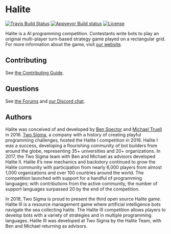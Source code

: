 # Halite

[![Travis Build Status](https://travis-ci.com/HaliteChallenge/Halite-III-Internal.svg?token=pSKmDxrtsEqWauNf11Hq&branch=master)](https://travis-ci.com/HaliteChallenge/Halite-III-Internal)
[![Appveyor Build status](https://ci.appveyor.com/api/projects/status/yfjnkbkso6rr9lfr?svg=true)](https://ci.appveyor.com/project/Halite/halite-ii-kpb3g)
[![License](https://img.shields.io/badge/license-MIT-blue.svg)](https://raw.githubusercontent.com/HaliteChallenge/Halite/master/LICENSE)

Halite is a AI programming competition. Contestants write bots to play an original multi-player turn-based strategy game played on a rectangular grid. For more information about the game, visit [our website](http://halite.io).

## Contributing

See [the Contributing Guide](CONTRIBUTING.md).

## Questions

See [the Forums](http://forums.halite.io) and [our Discord chat](https://discordapp.com/invite/rbVDB4n).

## Authors

Halite was conceived of and developed by [Ben Spector](https://github.com/Sydriax) and [Michael Truell](https://github.com/truell20) in 2016. [Two Sigma](https://www.twosigma.com/), a company with a history of creating playful programming challenges, hosted the Halite I competition in 2016. Halite I was a success, developing a flourishing community of bot builders from around the globe, representing 35+ universities and 20+ organizations. In 2017, the Two Sigma team with Ben and Michael as advisors developed Halite II. Halite II’s new mechanics and backstory continued to grow the Halite community with participation from nearly 6,000 players from almost 1,000 organizations and over 100 countries around the world. The competition launched with support for a handful of programming languages; with contributions from the active community, the number of support languages surpassed 20 by the end of the competition.

In 2018, Two Sigma is proud to present the third open source Halite game. Halite III is a resource management game where artificial intelligence bots navigate the sea collecting halite. The Halite III competition allows players to develop bots with a variety of strategies and in multiple programming languages. Halite III was developed at Two Sigma by the Halite Team, with Ben and Michael returning as advisors.
